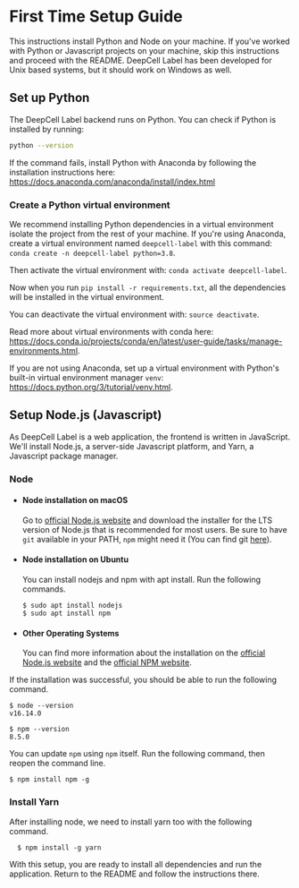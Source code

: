 # First Time Setup Guide

This instructions install Python and Node on your machine. If you've worked with Python or Javascript projects on your machine, skip this instructions and proceed with the README. DeepCell Label has been developed for Unix based systems, but it should work on Windows as well.

## Set up Python

The DeepCell Label backend runs on Python. You can check if Python is installed by running:

```bash
python --version
```

If the command fails, install Python with Anaconda by following the installation instructions here: https://docs.anaconda.com/anaconda/install/index.html

### Create a Python virtual environment

We recommend installing Python dependencies in a virtual environment isolate the project from the rest of your machine. If you're using Anaconda, create a virtual environment named `deepcell-label` with this command: `conda create -n deepcell-label python=3.8`.

Then activate the virtual environment with: `conda activate deepcell-label`.

Now when you run `pip install -r requirements.txt`, all the dependencies will be installed in the virtual environment.

You can deactivate the virtual environment with: `source deactivate`.

Read more about virtual environments with conda here: https://docs.conda.io/projects/conda/en/latest/user-guide/tasks/manage-environments.html.

If you are not using Anaconda, set up a virtual environment with Python's built-in virtual environment manager `venv`: https://docs.python.org/3/tutorial/venv.html.

## Setup Node.js (Javascript)

As DeepCell Label is a web application, the frontend is written in JavaScript. We'll install Node.js, a server-side Javascript platform, and Yarn, a Javascript package manager.

<!-- adapted from https://gist.github.com/Igormandello/57d57ee9a9f32a5414009cbe191db432 -->

### Node

- #### Node installation on macOS

  Go to [official Node.js website](https://nodejs.org/) and download the installer for the LTS version of Node.js that is recommended for most users.
  Be sure to have `git` available in your PATH, `npm` might need it (You can find git [here](https://git-scm.com/)).

- #### Node installation on Ubuntu

  You can install nodejs and npm with apt install. Run the following commands.

      $ sudo apt install nodejs
      $ sudo apt install npm

- #### Other Operating Systems
  You can find more information about the installation on the [official Node.js website](https://nodejs.org/) and the [official NPM website](https://npmjs.org/).

If the installation was successful, you should be able to run the following command.

    $ node --version
    v16.14.0

    $ npm --version
    8.5.0

You can update `npm` using `npm` itself. Run the following command, then reopen the command line.

    $ npm install npm -g

### Install Yarn

After installing node, we need to install yarn too with the following command.

      $ npm install -g yarn

With this setup, you are ready to install all dependencies and run the application. Return to the README and follow the instructions there.
